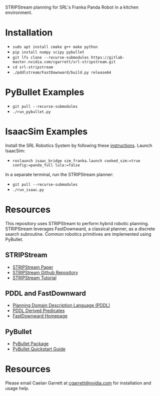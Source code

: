 STRIPStream planning for SRL's Franka Panda Robot in a kitchen environment.

# Installation

* `sudo apt install cmake g++ make python`
* `pip install numpy scipy pybullet`
* `git lfs clone --recurse-submodules https://gitlab-master.nvidia.com/cgarrett/srl-stripstream.git`
* `cd srl-stripstream`
* `./pddlstream/FastDownward/build.py release64`

# PyBullet Examples

* `git pull --recurse-submodules`
* `./run_pybullet.py`

# IsaacSim Examples

Install the SRL Robotics System by following these [instructions](https://gitlab-master.nvidia.com/SRL/srl_system/tree/master). 
Launch IsaacSim:
* `roslaunch isaac_bridge sim_franka.launch cooked_sim:=true config:=panda_full lula:=false`

In a separate terminal, run the STRIPStream planner:
* `git pull --recurse-submodules`
* `./run_isaac.py`

# Resources

This repository uses STRIPStream to perform hybrid robotic planning. 
STRIPStream leverages FastDownward, a classical planner, as a discrete search subroutine.
Common robotics primitives are implemented using PyBullet.

## STRIPStream

* [STRIPStream Paper](https://arxiv.org/abs/1802.08705)
* [STRIPStream Github Repository](https://github.com/caelan/pddlstream)
* [STRIPStream Tutorial](https://web.mit.edu/caelan/www/presentations/6.881_TAMP.pdf)

## PDDL and FastDownward

* [Planning Domain Description Language (PDDL)](http://users.cecs.anu.edu.au/~patrik/pddlman/writing.html)
* [PDDL Derived Predicates](https://www.cs.cmu.edu/afs/cs/project/jair/pub/volume28/coles07a-html/node18.html)
* [FastDownward Homepage](http://www.fast-downward.org/)

## PyBullet

* [PyBullet Package](https://pypi.org/project/pybullet/)
* [PyBullet Quickstart Guide](https://docs.google.com/document/d/10sXEhzFRSnvFcl3XxNGhnD4N2SedqwdAvK3dsihxVUA/edit)

# Resources

Please email Caelan Garrett at <cgarrett@nvidia.com> for installation and usage help.
